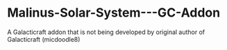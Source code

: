# Malinus-Solar-System---GC-Addon
A Galacticraft addon that is not being developed by original author of Galacticraft (micdoodle8)

